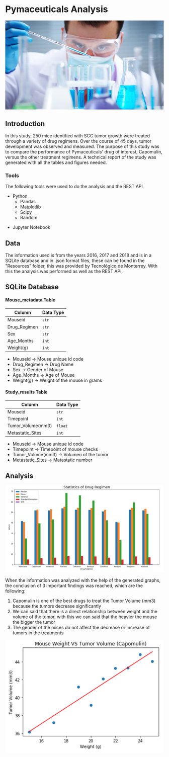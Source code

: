 # Pymaceuticals Analysis

[![](Img/Laboratory.jpg)]()

## Introduction

In this study, 250 mice identified with SCC tumor growth were treated through a variety of drug regimens. Over the course of 45 days, tumor development was observed and measured. The purpose of this study was to compare the performance of Pymaceuticals' drug of interest, Capomulin, versus the other treatment regimens. A technical report of the study was generated with all the tables and figures needed.


### Tools

The following tools were used to do the analysis and the REST API

+ Python
    + Pandas
    + Matplotlib
    + Scipy
    + Random
- Jupyter Notebook


## Data

The information used is from the years 2016, 2017 and 2018 and is in a SQLite database and in .json format files, these can be found in the "Resources" folder, this was provided by Tecnológico de Monterrey.
With this the analysis was performed as well as the REST API.

## SQLite Database

#### Mouse_metadata Table

|     Column    | Data Type |
| ------------- | ----------|
|    Mouseid    |   `str`   |
|  Drug_Regimen |   `str`   |
|      Sex      |   `str`   |
|   Age_Months  |   `int`   |
|    Weight(g)  |   `int`   |


- Mouseid      -> Mouse unique id code
- Drug_Regimen -> Drug Name
- Sex          -> Gender of Mouse
- Age_Months   -> Age of Mouse
- Weight(g)    -> Weight of the mouse in grams


#### Study_results Table

|     Column        | Data Type |
| ----------------- | ----------|
|     Mouseid       |   `str`   |
|    Timepoint      |   `int`   |
| Tumor_Volume(mm3) |  `float`  |
| Metastatic_Sites  |   `int`   |


- Mouseid            -> Mouse unique id code
- Timepoint          -> Timepoint of mouse checks
- Tumor_Volume(mm3)  -> Volumen of the tumor
- Metastatic_Sites   -> Matastatic number


## Analysis

[![](Img/1.png)]()

When the information was analyzed with the help of the generated graphs, the conclusion of 3 important findings was reached, which are the following:

1. Capomulin is one of the best drugs to treat the Tumor Volume (mm3) because the tumors decrease significantly 
2. We can said that there is a direct relationship between weight and the volume of the tumor, with this we can said that  the heavier the mouse the bigger the tumor
3. The gender of the mices do not affect the decrease or increase of tumors in the treatments

[![](Img/2.png)]()
